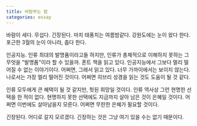 ```yaml
---
title: 바람부는 밤
categories: essay
---
```

바람이 세다. 무섭다. 긴장된다. 마치 태풍치는 여름밤같다. 강원도에는 눈이 왔다 한다. 포근한 3월의 눈이 아니라, 춥다 한다.

인공지능. 인류 최대의 발명품이라고들 하지만, 인류가 총체적으로 이해하지 못하는 그 무엇을 "발명품"이라 할 수 있을까. 폰트 책을 읽고 있다. 인공지능에서 그보다 멀리 떨어질 수 없는 이야기이다. 어쩌면, 그래서 읽고 있다. 너무 가까이에서는 보이지 않는다. 나로서는 가장 멀리 떨어진 것이다. 어쩌면 히브리 성경을 읽는 것도 도움이 될 것 같다.

인류 모두에게 큰 혜택이 될 것 같지만, 헛된 희망일 것이다. 인류 역사상 그런 현명한 선택을 한 적이 없다. 현명하지 못한 선택에도 지금까지 살아 남은 것이 은혜일 것이다. 어쩌면 이번에도 살아남을지 모른다. 어쩌면 무한한 은혜가 필요할 것이다.

긴장된다. 어디로 갈지 모르겠다. 긴장하는 것은 그냥 여기 있을 수는 없기 때문이다.